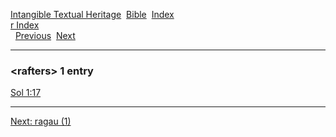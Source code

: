 [Intangible Textual Heritage](../../index)  [Bible](../index) 
[Index](index)   
[r Index](_r_)  
  [Previous](c09092)  [Next](c09094) 

------------------------------------------------------------------------

### &lt;rafters&gt; 1 entry

[Sol 1:17](../kjv/sol001.htm#017)  

------------------------------------------------------------------------

[Next: ragau (1)](c09094)
